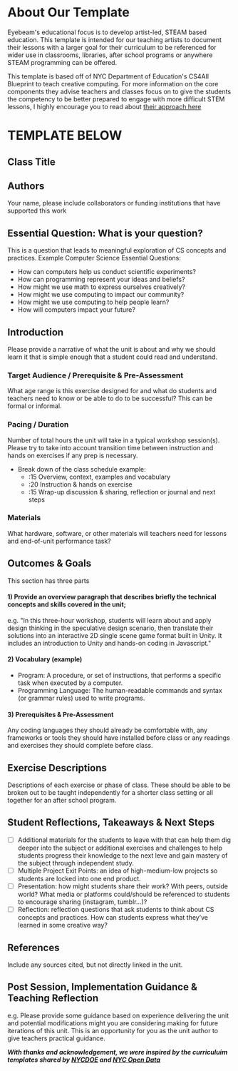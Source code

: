 # About Our Template

Eyebeam's educational focus is to develop artist-led, STEAM based education. This template is intended for our teaching artists to document their lessons with a larger goal for their curriculum to be referenced for wider use in classrooms, libraries, after school programs or anywhere STEAM programming can be offered. 

This template is based off of NYC Department of Education's CS4All Blueprint to teach creative computing. For more information on the core components they advise teachers and classes focus on to give the students the competency to be better prepared to engage with more difficult STEM lessons, I highly encourage you to read about [their approach here](https://blueprint.cs4all.nyc/what-is-cs/)

# TEMPLATE BELOW

## Class Title

## Authors
Your name, please include collaborators or funding institutions that have supported this work

## Essential Question: What is your question?
This is a question that leads to meaningful exploration of CS concepts and practices. Example Computer Science Essential Questions:
- How can computers help us conduct scientific experiments?
- How can programming represent your ideas and beliefs?
- How might we use math to express ourselves creatively?
- How might we use computing to impact our community?
- How might we use computing to help people learn?
- How will computers impact your future?

## Introduction
Please provide a narrative of what the unit is about and why we should learn it that is simple enough that a student could read and understand.

### Target Audience / Prerequisite & Pre-Assessment
What age range is this exercise designed for and what do students and teachers need to know or be able to do to be successful? This can be formal or informal. 

### Pacing / Duration
Number of total hours the unit will take in a typical workshop session(s). Please try to take into account transition time between instruction and hands on exercises if any prep is necessary.

- Break down of the class schedule example: 
  - :15 Overview, context, examples and vocabulary 
  - :20 Instruction & hands on exercise 
  - :15 Wrap-up discussion & sharing, reflection or journal and next steps

### Materials
What hardware, software, or other materials will teachers need for lessons and end-of-unit performance task?

## Outcomes & Goals
This section has three parts

#### 1) Provide an overview paragraph that describes briefly the technical concepts and skills covered in the unit;
   e.g. "In this three-hour workshop, students will learn about and apply design thinking in the speculative design scenario, then translate their solutions into an interactive 2D single scene game format built in Unity. It includes an introduction to Unity and hands-on coding in Javascript."

#### 2) Vocabulary (example)
* Program: A procedure, or set of instructions, that performs a specific task when executed by a computer. 
* Programming Language: The human-readable commands and syntax (or grammar rules) used to write programs. 
      
#### 3) Prerequisites & Pre-Assessment 
Any coding languages they should already be comfortable with, any frameworks or tools they should have installed before class or any readings and exercises they should complete before class.

## Exercise Descriptions
Descriptions of each exercise or phase of class. These should be able to be broken out to be taught independently for a shorter class setting or all together for an after school program.

## Student Reflections, Takeaways & Next Steps
- [ ] Additional materials for the students to leave with that can help them dig deeper into the subject or additional exercises and challenges to help students progress their knowledge to the next leve and gain mastery of the subject through independent study.
- [ ] Multiple Project Exit Points: an idea of high-medium-low projects so students are locked into one end product.
- [ ] Presentation: how might students share their work? With peers, outside world? What media or platforms could/should be referenced to students to encourage sharing (instagram, tumblr...)? 
- [ ] Reflection: reflection questions that ask students to think about CS concepts and practices. How can students express what they’ve learned in some creative way?

## References
Include any sources cited, but not directly linked in the unit.

## Post Session, Implementation Guidance &  Teaching Reflection
e.g. Please provide some guidance based on experience delivering the unit and potential modifications might you are considering making for future iterations of this unit. This is an opportunity for you as the unit author to give teachers practical guidance.

***With thanks and acknowledgement, we were inspired by the curriculuim templates shared by [NYCDOE](http://blueprint.cs4all.nyc/units/40/) and [NYC Open Data](https://github.com/datapolitan/Data_Analytics_Classes/blob/gh-pages/Excel_Tools_Summarizing_Data.md)***

